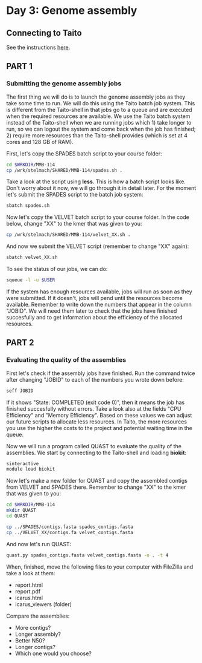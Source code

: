 # Day 3: Genome assembly

## Connecting to Taito

See the instructions [here](01-UNIX-and-CSC.md#connecting-to-taito).

## PART 1

### Submitting the genome assembly jobs

The first thing we will do is to launch the genome assembly jobs as they take some time to run. We will do this using the Taito batch job system. This is different from the Taito-shell in that jobs go to a queue and are executed when the required resources are available. We use the Taito batch system instead of the Taito-shell when we are running jobs which 1) take longer to run, so we can logout the system and come back when the job has finished; 2) require more resources than the Taito-shell provides (which is set at 4 cores and 128 GB of RAM).  

First, let's copy the SPADES batch script to your course folder:

```bash
cd $WRKDIR/MMB-114
cp /wrk/stelmach/SHARED/MMB-114/spades.sh .
```

Take a look at the script using **less**. This is how a batch script looks like. Don't worry about it now, we will go through it in detail later. For the moment let's submit the SPADES script to the batch job system:

```bash
sbatch spades.sh
```

Now let's copy the VELVET batch script to your course folder. In the code below, change "XX" to the kmer that was given to you:

```bash
cp /wrk/stelmach/SHARED/MMB-114/velvet_XX.sh .
```

And now we submit the VELVET script (remember to change "XX" again):

```bash
sbatch velvet_XX.sh
```

To see the status of our jobs, we can do:

```bash
squeue -l -u $USER
```

If the system has enough resources available, jobs will run as soon as they were submitted. If it doesn't, jobs will pend until the resources become available. Remember to write down the numbers that appear in the column "JOBID". We will need them later to check that the jobs have finished succesfully and to get information about the efficiency of the allocated resources.

## PART 2

### Evaluating the quality of the assemblies

First let's check if the assembly jobs have finished. Run the command twice after changing "JOBID" to each of the numbers you wrote down before:

```bash
seff JOBID
```

If it shows "State: COMPLETED (exit code 0)", then it means the job has finished succesfully without errors. Take a look also at the fields "CPU Efficiency" and "Memory Efficiency". Based on these values we can adjust our future scripts to allocate less resources. In Taito, the more resources you use the higher the costs to the project and potential waiting time in the queue.  

Now we will run a program called QUAST to evaluate the quality of the assemblies. We start by connecting to the Taito-shell and loading **biokit**:

```bash
sinteractive
module load biokit
```

Now let's make a new folder for QUAST and copy the assembled contigs from VELVET and SPADES there. Remember to change "XX" to the kmer that was given to you:

```bash
cd $WRKDIR/MMB-114
mkdir QUAST
cd QUAST

cp ../SPADES/contigs.fasta spades_contigs.fasta
cp ../VELVET_XX/contigs.fa velvet_contigs.fasta
```

And now let's run QUAST:

```bash
quast.py spades_contigs.fasta velvet_contigs.fasta -o . -t 4
```

When, finished, move the following files to your computer with FileZilla and take a look at them:

* report.html
* report.pdf
* icarus.html
* icarus_viewers (folder)

Compare the assemblies:
*	More contigs?
*	Longer assembly?
*	Better N50?
*	Longer contigs?
* Which one would you choose?
